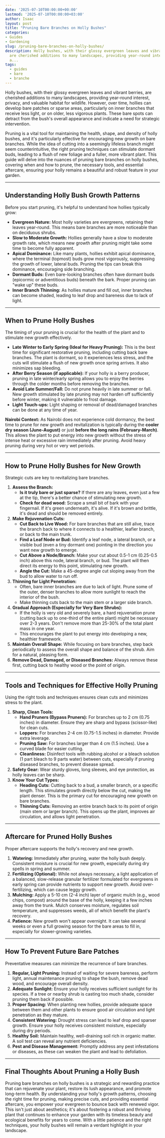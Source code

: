 ```yaml
---
date: '2025-07-10T00:00:00+00:00'
lastmod: '2025-07-10T00:00:00+03:00'
author: Isaac
layout: post
title: "Pruning Bare Branches on Holly Bushes"
categories:
- Guides
- Gardening
slug: /pruning-bare-branches-on-holly-bushes/
description: Holly bushes, with their glossy evergreen leaves and vibrant berries,
  are cherished additions to many landscapes, providing year-round interest, privacy,
  a...
tags: 
  - guides
  - bare
  - branche
---
```

Holly bushes, with their glossy evergreen leaves and vibrant berries, are cherished additions to many landscapes, providing year-round interest, privacy, and valuable habitat for wildlife. However, over time, hollies can develop bare patches or sparse areas, particularly on inner branches that receive less light, or on older, less vigorous plants. These bare spots can detract from the bush's overall appearance and indicate a need for strategic intervention.

Pruning is a vital tool for maintaining the health, shape, and density of holly bushes, and it's particularly effective for encouraging new growth on bare branches. While the idea of cutting into a seemingly lifeless branch might seem counterintuitive, the right pruning techniques can stimulate dormant buds, leading to a flush of new foliage and a fuller, more vibrant plant. This guide will delve into the nuances of pruning bare branches on holly bushes, covering when and how to prune, the necessary tools, and essential aftercare, ensuring your holly remains a beautiful and robust feature in your garden.

---

## Understanding Holly Bush Growth Patterns

Before you start pruning, it's helpful to understand how hollies typically grow:

* **Evergreen Nature:** Most holly varieties are evergreens, retaining their leaves year-round. This means bare branches are more noticeable than on deciduous shrubs.
* **Slow to Moderate Growth:** Hollies generally have a slow to moderate growth rate, which means new growth after pruning might take some time to become fully apparent.
* **Apical Dominance:** Like many plants, hollies exhibit apical dominance, where the terminal (topmost) buds grow most vigorously, suppressing the growth of lower, lateral buds. Pruning the tips can break this dominance, encouraging side branching.
* **Dormant Buds:** Even bare-looking branches often have dormant buds (epicormic or adventitious buds) beneath the bark. Proper pruning can "wake up" these buds.
* **Inner Branch Thinning:** As hollies mature and fill out, inner branches can become shaded, leading to leaf drop and bareness due to lack of light.

---

## When to Prune Holly Bushes

The timing of your pruning is crucial for the health of the plant and to stimulate new growth effectively.

* **Late Winter to Early Spring (Ideal for Heavy Pruning):** This is the best time for significant restorative pruning, including cutting back bare branches. The plant is dormant, so it experiences less stress, and the cuts will stimulate a flush of new growth once spring arrives. It also minimizes sap bleeding.
* **After Berry Season (if applicable):** If your holly is a berry producer, pruning in late winter/early spring allows you to enjoy the berries through the colder months before removing the branches.
* **Avoid Late Summer/Fall:** Do not prune heavily in late summer or fall. New growth stimulated by late pruning may not harden off sufficiently before winter, making it vulnerable to frost damage.
* **Light Touch-ups:** Light shaping or removal of dead/damaged branches can be done at any time of year.

**Nairobi Context:** As Nairobi does not experience cold dormancy, the best time to prune for new growth and revitalization is typically during the **cooler dry season (June-August)** or just **before the long rains (February-March)**. This allows the plant to put energy into new growth without the stress of intense heat or excessive rain immediately after pruning. Avoid heavy pruning during very hot or very wet periods.

---

## How to Prune Holly Bushes for New Growth

Strategic cuts are key to revitalizing bare branches.

1.  **Assess the Branch:**
    * **Is it truly bare or just sparse?** If there are any leaves, even just a few at the tip, there's a better chance of stimulating new growth.
    * **Check for dead wood:** Scrape a small bit of bark with your fingernail. If it's green underneath, it's alive. If it's brown and brittle, it's dead and should be removed entirely.
2.  **Make Rejuvenation Cuts:**
    * **Cut Back to Live Wood:** For bare branches that are still alive, trace the branch back to where it connects to a healthier, leafier branch, or back to the main trunk.
    * **Find a Leaf Node or Bud:** Identify a leaf node, a lateral branch, or a visible bud (even a tiny dormant one) pointing in the direction you want new growth to emerge.
    * **Cut Above a Node/Branch:** Make your cut about 0.5-1 cm (0.25-0.5 inch) above this node, lateral branch, or bud. The plant will then direct its energy to this point, stimulating new growth.
    * **Angle the Cut:** Make a 45-degree angle cut sloping away from the bud to allow water to run off.
3.  **Thinning for Light Penetration:**
    * Often, bare inner branches are due to lack of light. Prune some of the outer, denser branches to allow more sunlight to reach the interior of the bush.
    * Make thinning cuts back to the main stem or a larger side branch.
4.  **Gradual Approach (Especially for Very Bare Shrubs):**
    * If the holly is very old and severely bare, a hard rejuvenation prune (cutting back up to one-third of the entire plant) might be necessary over 2-3 years. Don't remove more than 25-30% of the total plant mass in one year.
    * This encourages the plant to put energy into developing a new, healthier framework.
5.  **Maintain Overall Shape:** While focusing on bare branches, step back periodically to assess the overall shape and balance of the shrub. Aim for a natural, pleasing form.
6.  **Remove Dead, Damaged, or Diseased Branches:** Always remove these first, cutting back to healthy wood or the point of origin.

---

## Tools and Techniques for Effective Holly Pruning

Using the right tools and techniques ensures clean cuts and minimizes stress to the plant.

1.  **Sharp, Clean Tools:**
    * **Hand Pruners (Bypass Pruners):** For branches up to 2 cm (0.75 inches) in diameter. Ensure they are sharp and bypass (scissor-like) for clean cuts.
    * **Loppers:** For branches 2-4 cm (0.75-1.5 inches) in diameter. Provide extra leverage.
    * **Pruning Saw:** For branches larger than 4 cm (1.5 inches). Use a curved blade for easier cutting.
    * **Cleanliness:** Disinfect tools with rubbing alcohol or a bleach solution (1 part bleach to 9 parts water) between cuts, especially if pruning diseased branches, to prevent disease spread.
2.  **Safety Gear:** Wear sturdy gloves, long sleeves, and eye protection, as holly leaves can be sharp.
3.  **Know Your Cut Types:**
    * **Heading Cuts:** Cutting back to a bud, a smaller branch, or a specific length. This stimulates growth directly below the cut, making the plant denser. This is the primary cut for encouraging new growth on bare branches.
    * **Thinning Cuts:** Removing an entire branch back to its point of origin (main stem or larger branch). This opens up the plant, improves air circulation, and allows light penetration.

---

## Aftercare for Pruned Holly Bushes

Proper aftercare supports the holly's recovery and new growth.

1.  **Watering:** Immediately after pruning, water the holly bush deeply. Consistent moisture is crucial for new growth, especially during dry spells in spring and summer.
2.  **Fertilizing (Optional):** While not always necessary, a light application of a balanced, slow-release granular fertilizer formulated for evergreens in early spring can provide nutrients to support new growth. Avoid over-fertilizing, which can cause leggy growth.
3.  **Mulching:** Apply a 5-10 cm (2-4 inch) layer of organic mulch (e.g., wood chips, compost) around the base of the holly, keeping it a few inches away from the trunk. Mulch conserves moisture, regulates soil temperature, and suppresses weeds, all of which benefit the plant's recovery.
4.  **Patience:** New growth won't appear overnight. It can take several weeks or even a full growing season for the bare areas to fill in, especially for slower-growing varieties.

---

## How To Prevent Future Bare Patches

Preventative measures can minimize the recurrence of bare branches.

1.  **Regular, Light Pruning:** Instead of waiting for severe bareness, perform light, annual maintenance pruning to shape the bush, remove dead wood, and encourage overall density.
2.  **Adequate Sunlight:** Ensure your holly receives sufficient sunlight for its species. If a tree or nearby shrub is casting too much shade, consider pruning them back if possible.
3.  **Proper Spacing:** When planting new hollies, provide adequate space between them and other plants to ensure good air circulation and light penetration as they mature.
4.  **Consistent Watering:** Drought stress can lead to leaf drop and sparser growth. Ensure your holly receives consistent moisture, especially during dry periods.
5.  **Healthy Soil:** Maintain healthy, well-draining soil rich in organic matter. A soil test can reveal any nutrient deficiencies.
6.  **Pest and Disease Management:** Promptly address any pest infestations or diseases, as these can weaken the plant and lead to defoliation.

---

## Final Thoughts About Pruning a Holly Bush

Pruning bare branches on holly bushes is a strategic and rewarding practice that can rejuvenate your plant, restore its lush appearance, and promote long-term health. By understanding your holly's growth patterns, choosing the right time for pruning, making precise cuts, and providing essential aftercare, you empower your evergreen to bounce back with renewed vigor. This isn't just about aesthetics; it's about fostering a robust and thriving plant that continues to enhance your garden with its timeless beauty and ecological benefits for years to come. With a little patience and the right techniques, your holly bushes will remain a verdant highlight in your landscape.
